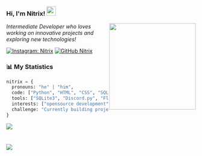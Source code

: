 ### Hi, I'm Nitrix! <img src="https://media.giphy.com/media/hvRJCLFzcasrR4ia7z/giphy.gif" width="25">
<img align='right' src="https://i.postimg.cc/dVr44pKN/cdd0472d-4796-4187-b555-ec3e433cddfe.jpg" width="230">
<p><em>Intermediate Developer who loves working on innovative projects and exploring new technologies!</em></p>

[![Instagram: Nitrix](https://img.shields.io/badge/-INSTA-%23E4405F?style=flat-square&logo=instagram&logoColor=white)](https://www.instagram.com/nitrix4ly/)
[![GitHub Nitrix](https://img.shields.io/github/followers/nitrix4ly?label=follow&style=social)](https://github.com/nitrix4ly)

### 📊 My Statistics  

```python
nitrix = {
  pronouns: "he" | "him",
  code: ["Python", "HTML", "CSS", "SQL"],
  tools: ["SQLite3", "Discord.py", "Flask"],
  interests: ["opensource development", "backend systems", "database management"],
  challenge: "Currently building projects with advanced features and working on my SQL skills"
}
```
![](https://github-readme-stats.vercel.app/api/top-langs/?username=ftpskid&theme=holi&hide_border=false&include_all_commits=false&count_private=false&layout=compact)<br/>

# ![](https://visitcount.itsvg.in/api?id=ftpskid&icon=1&color=12)
